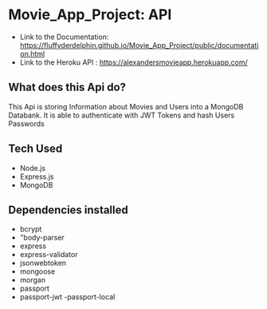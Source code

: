 # Movie_App_Project: API
 
- Link to the Documentation:  https://fluffyderdelphin.github.io/Movie_App_Project/public/documentation.html
- Link to the Heroku API : https://alexandersmovieapp.herokuapp.com/

## What does this Api do? 
This Api is storing Information about Movies and Users into a MongoDB Databank. 
It is able to authenticate with JWT Tokens and hash Users Passwords


## Tech Used 
- Node.js
- Express.js
- MongoDB

## Dependencies installed 

  - bcrypt 
  - "body-parser
  - express
  - express-validator
  - jsonwebtoken
  - mongoose
  - morgan
  - passport
  - passport-jwt
   -passport-local
